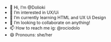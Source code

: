 - 👋 Hi, I’m @Dolioki
- 👀 I’m interested in UX/Ui
- 🌱 I’m currently learning HTML and UX Ui Design
- 💞️ I’m looking to collaborate on anything!
- 📫 How to reach me ig: @rociodolo
- 😄 Pronouns: she/her


<!---
Dolioki/Dolioki is a ✨ special ✨ repository because its `README.md` (this file) appears on your GitHub profile.
You can click the Preview link to take a look at your changes.
--->
